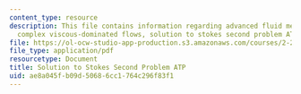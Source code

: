 ```yaml
---
content_type: resource
description: This file contains information regarding advanced fluid mechanics, more
  complex viscous-dominated flows, solution to stokes second problem ATP.
file: https://ol-ocw-studio-app-production.s3.amazonaws.com/courses/2-25-advanced-fluid-mechanics-fall-2013/ae8a045fb09d50686cc1764c296f83f1_MIT2_25F13_SolutionStokes2.pdf
file_type: application/pdf
resourcetype: Document
title: Solution to Stokes Second Problem ATP
uid: ae8a045f-b09d-5068-6cc1-764c296f83f1
---
```


